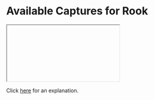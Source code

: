 # Available Captures for Rook 

<iframe></iframe>

Click [here](Explanation.md) for an explanation.

